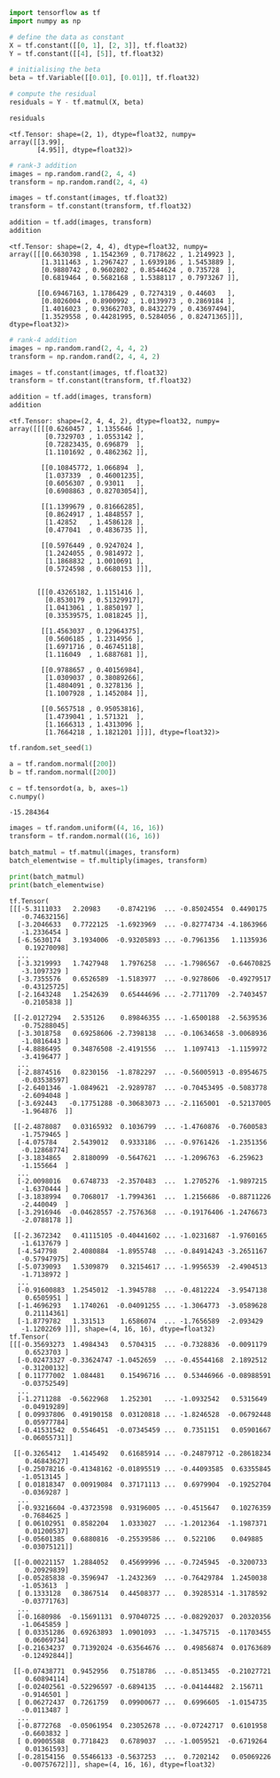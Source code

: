 ```python
import tensorflow as tf
import numpy as np
```


```python
# define the data as constant
X = tf.constant([[0, 1], [2, 3]], tf.float32)
Y = tf.constant([[4], [5]], tf.float32)

# initialising the beta
beta = tf.Variable([[0.01], [0.01]], tf.float32)

# compute the residual
residuals = Y - tf.matmul(X, beta)

residuals

```




    <tf.Tensor: shape=(2, 1), dtype=float32, numpy=
    array([[3.99],
           [4.95]], dtype=float32)>




```python
# rank-3 addition
images = np.random.rand(2, 4, 4)
transform = np.random.rand(2, 4, 4)

images = tf.constant(images, tf.float32)
transform = tf.constant(transform, tf.float32)

addition = tf.add(images, transform)
addition
```




    <tf.Tensor: shape=(2, 4, 4), dtype=float32, numpy=
    array([[[0.6630398 , 1.1542369 , 0.7178622 , 1.2149923 ],
            [1.3111463 , 1.2967427 , 1.6939186 , 1.5453889 ],
            [0.9880742 , 0.9602802 , 0.8544624 , 0.735728  ],
            [0.6819464 , 0.5682168 , 1.5388117 , 0.7973267 ]],
    
           [[0.69467163, 1.1786429 , 0.7274319 , 0.44603   ],
            [0.8026004 , 0.8900992 , 1.0139973 , 0.2869184 ],
            [1.4016023 , 0.93662703, 0.8432279 , 0.43697494],
            [1.3529558 , 0.44281995, 0.5284056 , 0.82471365]]], dtype=float32)>




```python
# rank-4 addition
images = np.random.rand(2, 4, 4, 2)
transform = np.random.rand(2, 4, 4, 2)

images = tf.constant(images, tf.float32)
transform = tf.constant(transform, tf.float32)

addition = tf.add(images, transform)
addition

```




    <tf.Tensor: shape=(2, 4, 4, 2), dtype=float32, numpy=
    array([[[[0.6260457 , 1.1355646 ],
             [0.7329703 , 1.0553142 ],
             [0.72823435, 0.696879  ],
             [1.1101692 , 0.4862362 ]],
    
            [[0.10845772, 1.066894  ],
             [1.037339  , 0.46001235],
             [0.6056307 , 0.93011   ],
             [0.6908863 , 0.82703054]],
    
            [[1.1399679 , 0.81666285],
             [0.8624917 , 1.4848557 ],
             [1.42852   , 1.4586128 ],
             [0.477041  , 0.4836735 ]],
    
            [[0.5976449 , 0.9247024 ],
             [1.2424055 , 0.9814972 ],
             [1.1868832 , 1.0010691 ],
             [0.5724598 , 0.6680153 ]]],
    
    
           [[[0.43265182, 1.1151416 ],
             [0.8530179 , 0.51329917],
             [1.0413061 , 1.8850197 ],
             [0.33539575, 1.0818245 ]],
    
            [[1.4563037 , 0.12964375],
             [0.5606185 , 1.2314956 ],
             [1.6971716 , 0.46745118],
             [1.116049  , 1.6887681 ]],
    
            [[0.9788657 , 0.40156984],
             [1.0309037 , 0.38089266],
             [1.4804091 , 0.3278136 ],
             [1.1007928 , 1.1452084 ]],
    
            [[0.5657518 , 0.95053816],
             [1.4739041 , 1.571321  ],
             [1.1666313 , 1.4313096 ],
             [1.7664218 , 1.1821201 ]]]], dtype=float32)>




```python
tf.random.set_seed(1)

a = tf.random.normal([200])
b = tf.random.normal([200])

c = tf.tensordot(a, b, axes=1)
c.numpy()
```




    -15.284364




```python
images = tf.random.uniform((4, 16, 16))
transform = tf.random.normal((16, 16))

batch_matmul = tf.matmul(images, transform)
batch_elementwise = tf.multiply(images, transform)

print(batch_matmul)
print(batch_elementwise)

```

    tf.Tensor(
    [[[-5.3111033   2.20983    -0.8742196  ... -0.85024554  0.4490175
       -0.74632156]
      [-3.2046633   0.7722125  -1.6923969  ... -0.82774734 -4.1863966
       -1.2336454 ]
      [-6.5630174   3.1934006  -0.93205893 ... -0.7961356   1.1135936
        0.19270098]
      ...
      [-3.3219993   1.7427948   1.7976258  ... -1.7986567  -0.64670825
       -3.1097329 ]
      [-3.7355576   0.6526589  -1.5183977  ... -0.9278606  -0.49279517
       -0.43125725]
      [-2.1643248   1.2542639   0.65444696 ... -2.7711709  -2.7403457
       -0.2105838 ]]
    
     [[-2.0127294   2.535126    0.89846355 ... -1.6500188  -2.5639536
       -0.75288045]
      [-3.3018758   0.69258606 -2.7398138  ... -0.10634658 -3.0068936
       -1.0816443 ]
      [-4.8886495   0.34876508 -2.4191556  ...  1.1097413  -1.1159972
       -3.4196477 ]
      ...
      [-2.8874516   0.8230156  -1.8782297  ... -0.56005913 -0.8954675
       -0.03538597]
      [-2.6401346  -1.0849621  -2.9289787  ... -0.70453495 -0.5083778
       -2.6094048 ]
      [-3.692443   -0.17751288 -0.30683073 ... -2.1165001  -0.52137005
       -1.964876  ]]
    
     [[-2.4878087   0.03165932  0.1036799  ... -1.4760876  -0.7600583
       -1.7579465 ]
      [-4.075784    2.5439012   0.9333186  ... -0.9761426  -1.2351356
       -0.12868774]
      [-3.1834865   2.8180099  -0.5647621  ... -1.2096763  -6.259623
       -1.155664  ]
      ...
      [-2.0098016   0.6748733  -2.3570483  ...  1.2705276  -1.9897215
       -1.6370444 ]
      [-3.1838994   0.7068017  -1.7994361  ...  1.2156686  -0.88711226
       -2.440049  ]
      [-3.2916946  -0.04628557 -2.7576368  ... -0.19176406 -1.2476673
       -2.0788178 ]]
    
     [[-2.3672342   0.41115105 -0.40441602 ... -1.0231687  -1.9760165
       -1.6137679 ]
      [-4.547798    2.4080884  -1.8955748  ... -0.84914243 -3.2651167
       -0.57947975]
      [-5.0739093   1.5309879   0.32154617 ... -1.9956539  -2.4904513
       -1.7138972 ]
      ...
      [-0.91600883  1.2545012  -1.3945788  ... -0.4812224  -3.9547138
        0.6505951 ]
      [-1.4696293   1.1740261  -0.04091255 ... -1.3064773  -3.0589628
        0.21114361]
      [-1.8779782   1.331513    1.6586074  ... -1.7656589  -2.093429
       -1.1202269 ]]], shape=(4, 16, 16), dtype=float32)
    tf.Tensor(
    [[[-0.35693273  1.4984343   0.5704315  ... -0.7328836  -0.0091179
        0.6523703 ]
      [-0.02473327 -0.33624747 -1.0452659  ... -0.45544168  2.1892512
       -0.31200132]
      [ 0.11777002  1.084481    0.15496716 ...  0.53446966 -0.08988591
       -0.03752549]
      ...
      [-1.2711288  -0.5622968   1.252301   ... -1.0932542   0.5315649
       -0.04919289]
      [ 0.09937806  0.49190158  0.03120818 ... -1.8246528  -0.06792448
        0.05977784]
      [-0.41531542  0.5546451  -0.07345459 ...  0.7351151   0.05901667
       -0.06055731]]
    
     [[-0.3265412   1.4145492   0.61685914 ... -0.24879712 -0.28618234
        0.46843627]
      [-0.25078216 -0.41348162 -0.01895519 ... -0.44093585  0.63355845
       -1.0513145 ]
      [ 0.01818347  0.00919084  0.37171113 ...  0.6979904  -0.19252704
       -0.0369287 ]
      ...
      [-0.93216604 -0.43723598  0.93196005 ... -0.4515647   0.10276359
       -0.7684625 ]
      [ 0.06102951  0.8582204   1.0333027  ... -1.2012364  -1.1987371
        0.01200537]
      [-0.05601385  0.6880816  -0.25539586 ...  0.522106    0.049885
       -0.03075121]]
    
     [[-0.00221157  1.2884052   0.45699996 ... -0.7245945  -0.3200733
        0.20929839]
      [-0.05285838 -0.3596947  -1.2432369  ... -0.76429784  1.2450038
       -1.053613  ]
      [ 0.1333128   0.3867514   0.44508377 ...  0.39285314 -1.3178592
       -0.03771763]
      ...
      [-0.1680986  -0.15691131  0.97040725 ... -0.08292037  0.20320356
       -1.0645859 ]
      [ 0.03351286  0.69263893  1.0901093  ... -1.3475715  -0.11703455
        0.06069734]
      [-0.21634237  0.71392024 -0.63564676 ...  0.49856874  0.01763689
       -0.12492844]]
    
     [[-0.07438771  0.9452956   0.7518786  ... -0.8513455  -0.21027721
        0.60894114]
      [-0.02402561 -0.52296597 -0.6894135  ... -0.04144482  2.156711
       -0.9146501 ]
      [ 0.06272437  0.7261759   0.09900677 ...  0.6996605  -1.0154735
       -0.0113487 ]
      ...
      [-0.8772768  -0.05061954  0.23052678 ... -0.07242717  0.6101958
       -0.6603832 ]
      [ 0.09005588  0.7718423   0.6789037  ... -1.0059521  -0.6719264
        0.01361593]
      [-0.28154156  0.55466133 -0.5637253  ...  0.7202142   0.05069226
       -0.00757672]]], shape=(4, 16, 16), dtype=float32)



```python

```
